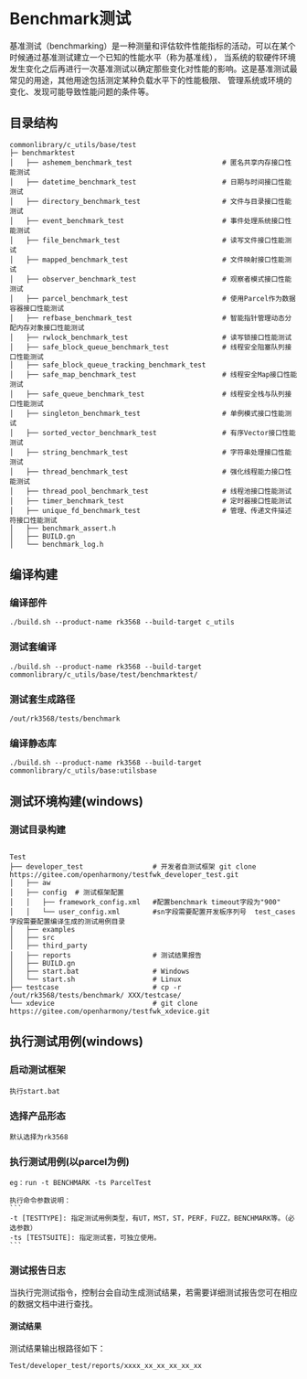 # Benchmark测试

基准测试（benchmarking）是一种测量和评估软件性能指标的活动，可以在某个时候通过基准测试建立一个已知的性能水平（称为基准线），
当系统的软硬件环境发生变化之后再进行一次基准测试以确定那些变化对性能的影响。这是基准测试最常见的用途，其他用途包括测定某种负载水平下的性能极限、
管理系统或环境的变化、发现可能导致性能问题的条件等。

## 目录结构

```
commonlibrary/c_utils/base/test
├─ benchmarktest
│   ├── ashemem_benchmark_test                      # 匿名共享内存接口性能测试
│   ├── datetime_benchmark_test                     # 日期与时间接口性能测试
│   ├── directory_benchmark_test                    # 文件与目录接口性能测试
│   ├── event_benchmark_test                        # 事件处理系统接口性能测试
│   ├── file_benchmark_test                         # 读写文件接口性能测试
│   ├── mapped_benchmark_test                       # 文件映射接口性能测试
│   ├── observer_benchmark_test                     # 观察者模式接口性能测试
│   ├── parcel_benchmark_test                       # 使用Parcel作为数据容器接口性能测试
│   ├── refbase_benchmark_test                      # 智能指针管理动态分配内存对象接口性能测试
│   ├── rwlock_benchmark_test                       # 读写锁接口性能测试
│   ├── safe_block_queue_benchmark_test             # 线程安全阻塞队列接口性能测试
│   ├── safe_block_queue_tracking_benchmark_test
│   ├── safe_map_benchmark_test                     # 线程安全Map接口性能测试
│   ├── safe_queue_benchmark_test                   # 线程安全栈与队列接口性能测试
│   ├── singleton_benchmark_test                    # 单例模式接口性能测试
│   ├── sorted_vector_benchmark_test                # 有序Vector接口性能测试
│   ├── string_benchmark_test                       # 字符串处理接口性能测试
│   ├── thread_benchmark_test                       # 强化线程能力接口性能测试
│   ├── thread_pool_benchmark_test                  # 线程池接口性能测试
│   ├── timer_benchmark_test                        # 定时器接口性能测试
│   ├── unique_fd_benchmark_test                    # 管理、传递文件描述符接口性能测试
│   ├── benchmark_assert.h
│   ├── BUILD.gn
│   └── benchmark_log.h 
```

## 编译构建
### 编译部件
```
./build.sh --product-name rk3568 --build-target c_utils
```

### 测试套编译
```
./build.sh --product-name rk3568 --build-target commonlibrary/c_utils/base/test/benchmarktest/
```

### 测试套生成路径
```
/out/rk3568/tests/benchmark
```

### 编译静态库
```
./build.sh --product-name rk3568 --build-target commonlibrary/c_utils/base:utilsbase
```

## 测试环境构建(windows)
### 测试目录构建

```

Test
├── developer_test                 # 开发者自测试框架 git clone https://gitee.com/openharmony/testfwk_developer_test.git
│   ├── aw
│   ├── config  # 测试框架配置
│   │   ├── framework_config.xml   #配置benchmark timeout字段为"900"
│   │   └── user_config.xml        #sn字段需要配置开发板序列号  test_cases字段需要配置编译生成的测试用例目录
│   ├── examples
│   ├── src
│   ├── third_party
│   ├── reports                    # 测试结果报告
│   ├── BUILD.gn
│   ├── start.bat                  # Windows
│   └── start.sh                   # Linux
├── testcase                       # cp -r /out/rk3568/tests/benchmark/ XXX/testcase/
└── xdevice                        # git clone https://gitee.com/openharmony/testfwk_xdevice.git

```
## 执行测试用例(windows)
### 启动测试框架
	执行start.bat

### 选择产品形态
	默认选择为rk3568


### 执行测试用例(以parcel为例)
	eg：run -t BENCHMARK -ts ParcelTest

  	执行命令参数说明：
    ```
    -t [TESTTYPE]: 指定测试用例类型，有UT，MST，ST，PERF，FUZZ，BENCHMARK等。（必选参数）
    -ts [TESTSUITE]: 指定测试套，可独立使用。
    ```

### 测试报告日志
当执行完测试指令，控制台会自动生成测试结果，若需要详细测试报告您可在相应的数据文档中进行查找。

#### 测试结果
测试结果输出根路径如下：
```
Test/developer_test/reports/xxxx_xx_xx_xx_xx_xx

